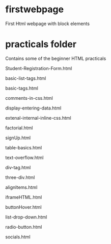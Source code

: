 # firstwebpage
First Html webpage with block elements


# practicals folder
Contains some of the beginner HTML practicals

Student-Registration-Form.html

basic-list-tags.html

basic-tags.html

comments-in-css.html

display-entering-data.html

extenal-internal-inline-css.html

factorial.html

signUp.html

table-basics.html

text-overflow.html

div-tag.html

three-div.html

alignItems.html

iframeHTML.html

buttonHover.html

list-drop-down.html

radio-button.html

socials.html
